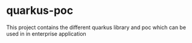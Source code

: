 # quarkus-poc
This project contains the different quarkus library and poc which can be used in in enterprise application
